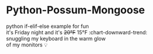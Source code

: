 # Python-Possum-Mongoose
python if-elif-else example for fun<br>
it's Friday night and it's ~~20&deg;F~~ 15&deg;F :chart-downward-trend:<br>
snuggling my keyboard in the warm glow<br>
of my monitors :bulb:
